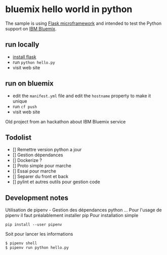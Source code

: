 bluemix hello world in python
================================================================================

The sample is using [Flask microframework](http://flask.pocoo.org/) and
intended to test the Python support on [IBM Bluemix](https://bluemix.net/).



run locally
--------------------------------------------------------------------------------

- [install flask](http://flask.pocoo.org/docs/0.10/installation/)
- run `python hello.py`
- visit web site



run on bluemix
--------------------------------------------------------------------------------

- edit the `manifest.yml` file and edit the `hostname` property to make it unique
- run `cf push`
- visit web site


Old project from an hackathon about IBM Bluemix service

## Todolist

- [] Remettre version python a jour
- [] Gestion dépendances
- [] Dockerize ?
- [] Proto simple pour marche
- [] Essai pour marche
- [] Separer du front et back
- [] pylint et autres outils pour gestion code

## Development notes

Utilisation de pipenv - Gestion des dépendances python ...
Pour l'usage de pipenv il faut préalablement installer pip
Pour installation simple

```
pip install --user pipenv
```

Soit pour lancer les informations

```
$ pipenv shell
$ pipenv run python hello.py

```
